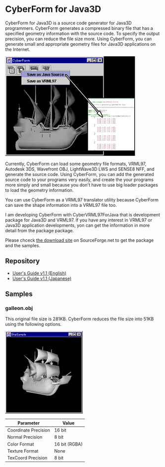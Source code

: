 # CyberForm for Java3D

CyberForm for Java3D is a source code generator for Java3D programmers. CyberForm generates a compressed binary file that has a specified
geometry information with the source code. To specify the output precision, you can reduce the file size more. Using CyberForm, you can generate small and appropriate geometry files for Java3D applications on the Internet.

![CyberForm](doc/img/cyberform_for_j3d.jpg)

Currently, CyberForm can load some geometry file formats, VRML97, Autodesk 3DS, Wavefront OBJ, LightWave3D LWS and SENSE8 NFF, and generate the source code. Using CyberForm, you can add the generated source code to your programs very easily, and create the your programs more simply and small because you don't have to use big loader packages to load the geometry information.

You can use CyberForm as a VRML97 translator utility because CyberForm can save the shape information into a VRML97 file too.

I am developing CyberForm with CyberVRML97ForJava that is development package for Java3D and VRML97. If you have any interest in VRML97 or
Java3D application developments, yon can get the information in more detail from the package package.

Please chceck [the download site](https://sourceforge.net/projects/cfj3d/files/) on SourceForge.net to get the package and the samples.

## Repository

- [User's Guide v1.1 (English)](doc/cfj3d110usersguide.pdf)
- [User's Guide v1.1 (Japanese)](doc/cfj3d110usersguidej.pdf) 

## Samples

### galleon.obj

This original file size is 281KB. CyberForm reduces the file size into 51KB using the following options.

![sample](doc/img/cyberform_for_j3d_galleon.jpg)

Parameter | Value
---|---
Coordinate Precision | 16 bit
Normal Precision | 8 bit
Color Format | 16 bit (RGBA)
Texture Format | None
TexCoord Precision | 8 bit
